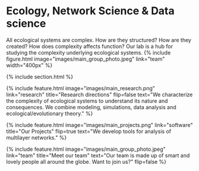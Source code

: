 ---
---

# Ecology, Network Science & Data science

All ecological systems are complex. How are they structured? How are they created? How does complexity affects function? Our lab is a hub for studying the complexity underlying ecological systems. 
{%
  include figure.html
  image="images/main_group_photo.jpeg"
  link="team"
  width="400px"
%}

{% include section.html %}

<!--
{% capture text %}

We characterize the complexity of ecological systems to understand its nature and consequences. We combine modeling, simulations, data analysis and ecological/evolutionary theory. 

{%  include button.html
  link="publications"
  text="Publications"
  icon="fa-solid fa-arrow-right"
  flip=true
%}

{%  include button.html
  link="research"
  text="Research directions"
  icon="fa-solid fa-arrow-right"
  flip=true
%}

{% endcapture %}
-->

{%
  include feature.html
  image="images/main_research.png"
  link="research"
  title="Research directions"
  flip=false
  text="We characterize the complexity of ecological systems to understand its nature and consequences. We combine modeling, simulations, data analysis and ecological/evolutionary theory."
%}

<!--
{% capture text %}

We develop tools for analysis of multilayer networks.

{%
  include button.html
  link="software"
  text="Software"
  icon="fa-solid fa-arrow-right"
  flip=true
%}

{% endcapture %}
-->

{%
  include feature.html
  image="images/main_projects.png"
  link="software"
  title="Our Projects"
  flip=true
  text="We develop tools for analysis of multilayer networks."
%}

<!--
{% capture text %}

Our team is composed of students, post-docs and research associates from multiple countries. We emphasize team work and social life.

{%
  include button.html
  link="team"
  text="Meet our team"
  icon="fa-solid fa-arrow-right"
  flip=true
%}

{% endcapture %}
-->

{%
  include feature.html
  image="images/main_group_photo.jpeg"
  link="team"
  title="Meet our team"
  text="Our team is made up of smart and lovely people all around the globe. Want to join us?"
  flip=false
%}
